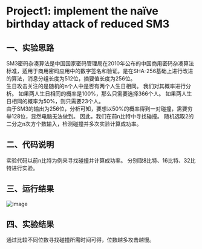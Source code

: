 # Project1: implement the naïve birthday attack of reduced SM3
## 一、实验思路
SM3密码杂凑算法是中国国家密码管理局在2010年公布的中国商用密码杂凑算法标准，适用于商用密码应用中的数字签名和验证。是在SHA-256基础上进行改进的算法，消息分组长度为512位，摘要值长度为256位。<br>
生日攻击关注的是随机的n个人中是否有两个人生日相同。
我们对其概率进行分析。
如果两人生日相同的概率是100%，那么只需要选择366个人。
如果两人生日相同的概率为50%，则只需要23个人。<br>
由于SM3的输出为256位，分析可知，要想以50%的概率得到一对碰撞，需要穷举128位，显然电脑无法做到。
因此，我们在前n比特中寻找碰撞。
随机选取2的二分之n次方个数输入，检测碰撞并多次实验计算成功率。<br>
## 二、代码说明
实验代码以前n比特为例来寻找碰撞并计算成功率。
分别取8比特、16比特、32比特进行实验。<br>
## 三、运行结果
![image](https://github.com/hsgroup30num1/homework-group-30/blob/main/project1/SM3的生日攻击.png)<br>
## 四、实验结果
通过比较不同位数寻找碰撞所需时间可得，位数越多攻击越慢。
